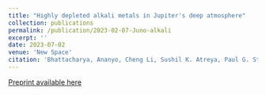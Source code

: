 ```yaml
---
title: "Highly depleted alkali metals in Jupiter's deep atmosphere"
collection: publications
permalink: /publication/2023-02-07-Juno-alkali
excerpt: ''
date: 2023-07-02
venue: 'New Space'
citation: 'Bhattacharya, Ananyo, Cheng Li, Sushil K. Atreya, Paul G. Steffes, Steven M. Levin, Scott J. Bolton, Tristan Guillot et al. "Highly depleted alkali metals in Jupiter's deep atmosphere." arXiv preprint arXiv:2306.12546 (2023).'
---
```


[Preprint available here](https://arxiv.org/abs/2306.12546)
